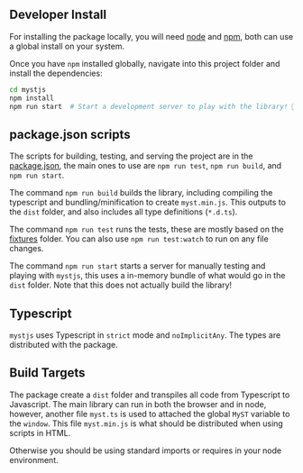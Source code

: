 ## Developer Install

For installing the package locally, you will need [node](https://nodejs.org/) and [npm](https://docs.npmjs.com/about-npm), both can use a global install on your system.

Once you have `npm` installed globally, navigate into this project folder and install the dependencies:

```bash
cd mystjs
npm install
npm run start  # Start a development server to play with the library! 🚀
```

## package.json scripts

The scripts for building, testing, and serving the project are in the [package.json](package.json), the main ones to use are `npm run test`, `npm run build`, and `npm run start`.

The command `npm run build` builds the library, including compiling the typescript and bundling/minification to create `myst.min.js`.
This outputs to the `dist` folder, and also includes all type definitions (`*.d.ts`).

The command `npm run test` runs the tests, these are mostly based on the [fixtures](fixtures) folder. You can also use `npm run test:watch` to run on any file changes.

The command `npm run start` starts a server for manually testing and playing with `mystjs`, this uses a in-memory bundle of what would go in the `dist` folder.
Note that this does not actually build the library!

## Typescript

`mystjs` uses Typescript in `strict` mode and `noImplicitAny`. The types are distributed with the package.

## Build Targets

The package create a `dist` folder and transpiles all code from Typescript to Javascript.
The main library can run in both the browser and in node, however, another file `myst.ts` is
used to attached the global `MyST` variable to the `window`. This file `myst.min.js`
is what should be distributed when using scripts in HTML.

Otherwise you should be using standard imports or requires in your node environment.
